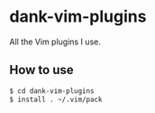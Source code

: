 # dank-vim-plugins
All the Vim plugins I use.

## How to use
```bash
$ cd dank-vim-plugins
$ install . ~/.vim/pack
```
